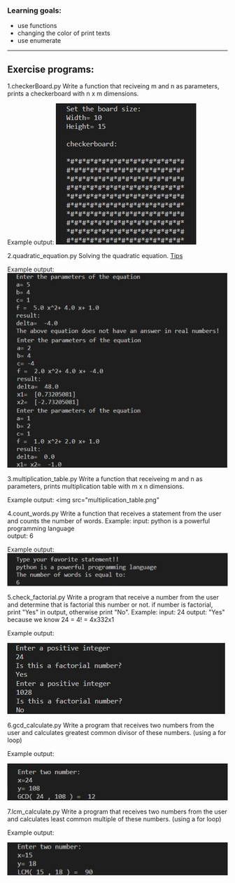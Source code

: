 
### Learning goals:
* use functions
* changing the color of print texts
* use enumerate
________________________________________________

## Exercise programs:

1.checkerBoard.py
Write a function that reciveing m and n as parameters, prints a checkerboard with n x m dimensions.

Example output:
<img src="checkerBoard.png" />

2.quadratic_equation.py
Solving the quadratic equation. <a href="" > Tips </a>

Example output:
<img src="quadratic_equation.png" />

3.multiplication_table.py
Write a function that receiveing m and n as parameters, prints multiplication table with m x n dimensions.

Example output:
<img src="multiplication_table.png"

4.count_words.py
Write a function that receives a statement from the user and counts the number of words. Example:
input: python is a powerful programming language             
output: 6

Example output:
<img src="count_words.png" />

5.check_factorial.py
Write a program that receive a number from the user and determine that is factorial this number or not. 
if number is factorial, print "Yes" in output, otherwise print "No". Example:
input: 24       output: "Yes"
because we know 24 = 4! = 4x332x1 

Example output:

<img src="check_factorial.png" />

6.gcd_calculate.py
Write a program that receives two numbers from the user and calculates greatest common divisor of these numbers. (using a for loop)

Example output:

<img src="gcd_calculate.png" />

7.lcm_calculate.py
Write a program that receives two numbers from the user and calculates least common multiple of these numbers. (using a for loop) 

Example output:

<img src="lcm_calculate.png"/>



